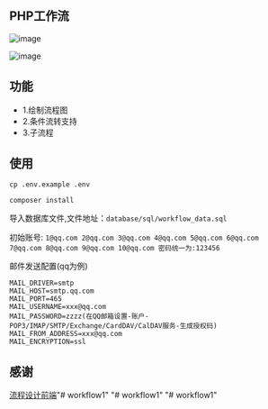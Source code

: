 ## PHP工作流

![image](https://github.com/Clago/workflow/raw/master/screenshots/1.jpg)

![image](https://github.com/Clago/workflow/raw/master/screenshots/2.jpg)

## 功能
- 1.绘制流程图
- 2.条件流转支持
- 3.子流程

## 使用
`cp .env.example .env`

`composer install`

导入数据库文件,文件地址：`database/sql/workflow_data.sql`

初始账号:
`1@qq.com 2@qq.com 3@qq.com 4@qq.com 5@qq.com 6@qq.com 7@qq.com 8@qq.com 9@qq.com 10@qq.com 密码统一为:123456`

邮件发送配置(qq为例)
```
MAIL_DRIVER=smtp
MAIL_HOST=smtp.qq.com
MAIL_PORT=465
MAIL_USERNAME=xxx@qq.com
MAIL_PASSWORD=zzzz(在QQ邮箱设置-账户-POP3/IMAP/SMTP/Exchange/CardDAV/CalDAV服务-生成授权码)
MAIL_FROM_ADDRESS=xxx@qq.com
MAIL_ENCRYPTION=ssl
```

## 感谢
[流程设计前端](https://github.com/payonesmile/flowdesign)"# workflow1" 
"# workflow1" 
"# workflow1" 
